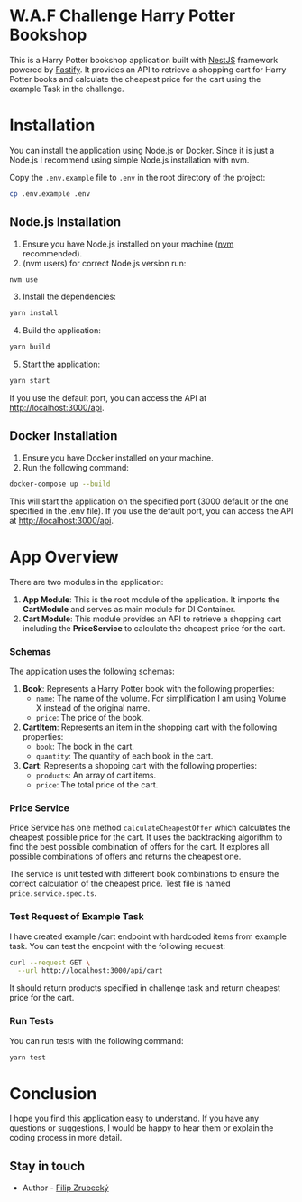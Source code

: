 # W.A.F Challenge Harry Potter Bookshop

This is a Harry Potter bookshop application built with [NestJS](https://nestjs.com) framework powered by [Fastify](https://fastify.dev). It provides an API to retrieve a shopping cart for Harry Potter books and calculate the cheapest price for the cart using the example Task in the challenge.

# Installation
You can install the application using Node.js or Docker. Since it is just a Node.js I recommend using simple Node.js installation with nvm.

Copy the `.env.example` file to `.env` in the root directory of the project:

```sh
cp .env.example .env
```

## Node.js Installation
1. Ensure you have Node.js installed on your machine ([nvm](https://github.com/nvm-sh/nvm) recommended).
2. (nvm users) for correct Node.js version run:
```sh
nvm use
```

3. Install the dependencies:
```sh
yarn install
```
4. Build the application:
```sh
yarn build
```
5. Start the application:
```sh
yarn start
```

If you use the default port, you can access the API at [http://localhost:3000/api](http://localhost:3000/api).

## Docker Installation
1. Ensure you have Docker installed on your machine.
2. Run the following command:

```sh
docker-compose up --build
```
This will start the application on the specified port (3000 default or the one specified in the .env file). If you use the default port, you can access the API at [http://localhost:3000/api](http://localhost:3000/api).

# App Overview
There are two modules in the application:
1. **App Module**: This is the root module of the application. It imports the **CartModule** and serves as main module for DI Container.
2. **Cart Module**: This module provides an API to retrieve a shopping cart including the **PriceService** to calculate the cheapest price for the cart.

### Schemas
The application uses the following schemas:
1. **Book**: Represents a Harry Potter book with the following properties:
    - `name`: The name of the volume. For simplification I am using Volume X instead of the original name.
    - `price`: The price of the book.
2. **CartItem**: Represents an item in the shopping cart with the following properties:
    - `book`: The book in the cart.
    - `quantity`: The quantity of each book in the cart.
3. **Cart**: Represents a shopping cart with the following properties:
    - `products`: An array of cart items.
    - `price`: The total price of the cart.

### Price Service
Price Service has one method `calculateCheapestOffer` which calculates the cheapest possible price for the cart. It uses the backtracking algorithm to find the best possible combination of offers for the cart. It explores all possible combinations of offers and returns the cheapest one.

The service is unit tested with different book combinations to ensure the correct calculation of the cheapest price. Test file is named `price.service.spec.ts`.

### Test Request of Example Task
I have created example /cart endpoint with hardcoded items from example task. You can test the endpoint with the following request:

```sh
curl --request GET \
  --url http://localhost:3000/api/cart
```

It should return products specified in challenge task and return cheapest price for the cart.

### Run Tests
You can run tests with the following command:

```sh
yarn test
```

# Conclusion
I hope you find this application easy to understand. If you have any questions or suggestions, I would be happy to hear them or explain the coding process in more detail.

## Stay in touch
- Author - [Filip Zrubecký](https://www.linkedin.com/in/filipzrubeck%C3%BD/)
